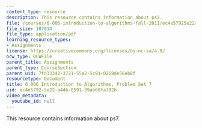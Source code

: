 ```yaml
---
content_type: resource
description: This resource contains information about ps7.
file: /courses/6-006-introduction-to-algorithms-fall-2011/ec4e57925e22a44b859139ab60fa302b_MIT6_006F11_ps7.pdf
file_size: 187014
file_type: application/pdf
learning_resource_types:
- Assignments
license: https://creativecommons.org/licenses/by-nc-sa/4.0/
ocw_type: OCWFile
parent_title: Assignments
parent_type: CourseSection
parent_uid: 7fd33342-3721-55a2-5c91-0269de56eb8f
resourcetype: Document
title: 6.006 Introduction to Algorithms, Problem Set 7
uid: ec4e5792-5e22-a44b-8591-39ab60fa302b
video_metadata:
  youtube_id: null
---
```

This resource contains information about ps7.